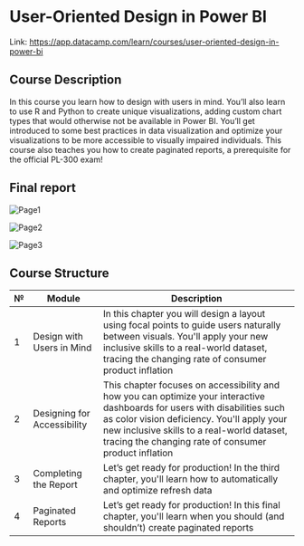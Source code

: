 # **User-Oriented Design in Power BI**

Link: https://app.datacamp.com/learn/courses/user-oriented-design-in-power-bi

## **Course Description**

In this course you learn how to design with users in mind. You’ll also learn to use R and Python to create unique visualizations, adding custom chart types that would otherwise not be available in Power BI. You’ll get introduced to some best practices in data visualization and optimize your visualizations to be more accessible to visually impaired individuals. This course also teaches you how to create paginated reports, a prerequisite for the official PL-300 exam!

## **Final report**

![Page1](https://github.com/Viktor-T-2001/DataCamp/blob/master/User-Oriented%20Design%20in%20Power%20BI/Page1.png)

![Page2](https://github.com/Viktor-T-2001/DataCamp/blob/master/User-Oriented%20Design%20in%20Power%20BI/Page2.png)

![Page3](https://github.com/Viktor-T-2001/DataCamp/blob/master/User-Oriented%20Design%20in%20Power%20BI/Page3.png)

## **Course Structure**

| № | Module | Description |
| - | - | - |
| 1 | Design with Users in Mind | In this chapter you will design a layout using focal points to guide users naturally between visuals. You'll apply your new inclusive skills to a real-world dataset, tracing the changing rate of consumer product inflation |
| 2 | Designing for Accessibility | This chapter focuses on accessibility and how you can optimize your interactive dashboards for users with disabilities such as color vision deficiency. You'll apply your new inclusive skills to a real-world dataset, tracing the changing rate of consumer product inflation |
| 3 | Completing the Report | Let’s get ready for production! In the third chapter, you'll learn how to automatically and optimize refresh data |
| 4 | Paginated Reports | Let’s get ready for production! In this final chapter, you'll learn when you should (and shouldn’t) create paginated reports |
